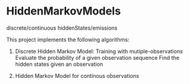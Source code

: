 # HiddenMarkovModels
discrete/continuous hiddenStates/emissions

This project implements the following algorithms:
1. Discrete Hidden Markov Model:
  Training with mutiple-observations
  Evaluate the probability of a given observation sequence
  Find the hidden states given an observation
  
2. Hidden Markov Model for continous observations
